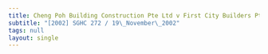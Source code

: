 ```yaml
---
title: Cheng Poh Building Construction Pte Ltd v First City Builders Pte Ltd
subtitle: "[2002] SGHC 272 / 19\_November\_2002"
tags: null
layout: single
---
```


